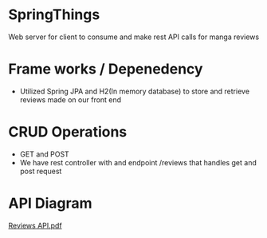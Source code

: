 # SpringThings
Web server for client to consume and make rest API calls for manga reviews 

# Frame works / Depenedency 
- Utilized Spring JPA and H2(In memory database) to store and retrieve reviews made on our front end

# CRUD Operations
- GET and POST 
- We have rest controller with and endpoint /reviews that handles get and post request

# API Diagram
  
[Reviews API.pdf](https://github.com/Norikaz/SpringThings/files/13541333/Reviews.API.pdf)
